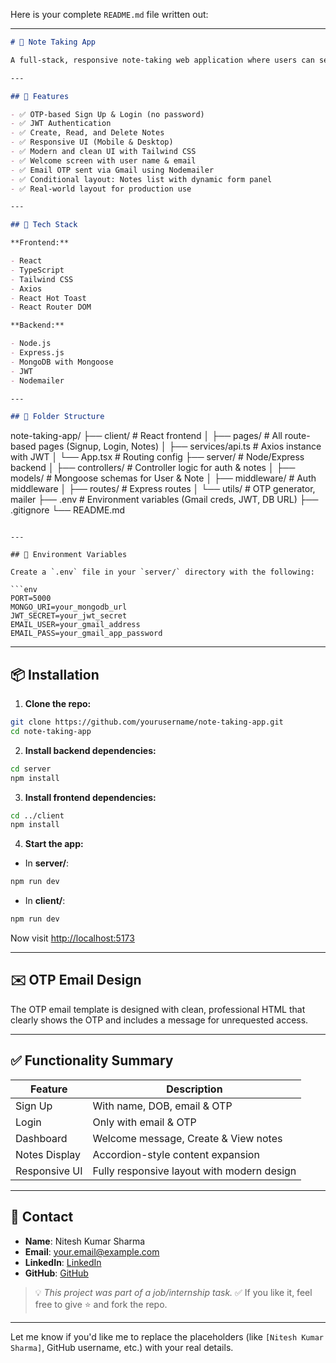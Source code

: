 Here is your complete `README.md` file written out:

---

```markdown
# 📝 Note Taking App

A full-stack, responsive note-taking web application where users can securely register or log in using OTP (email only, no password), create personal notes, and manage them with a sleek user interface.

---

## 🚀 Features

- ✅ OTP-based Sign Up & Login (no password)
- ✅ JWT Authentication
- ✅ Create, Read, and Delete Notes
- ✅ Responsive UI (Mobile & Desktop)
- ✅ Modern and clean UI with Tailwind CSS
- ✅ Welcome screen with user name & email
- ✅ Email OTP sent via Gmail using Nodemailer
- ✅ Conditional layout: Notes list with dynamic form panel
- ✅ Real-world layout for production use

---

## 🧾 Tech Stack

**Frontend:**

- React
- TypeScript
- Tailwind CSS
- Axios
- React Hot Toast
- React Router DOM

**Backend:**

- Node.js
- Express.js
- MongoDB with Mongoose
- JWT
- Nodemailer

---

## 📁 Folder Structure

```

note-taking-app/
├── client/                  # React frontend
│   ├── pages/               # All route-based pages (Signup, Login, Notes)
│   ├── services/api.ts      # Axios instance with JWT
│   └── App.tsx              # Routing config
├── server/                  # Node/Express backend
│   ├── controllers/         # Controller logic for auth & notes
│   ├── models/              # Mongoose schemas for User & Note
│   ├── middleware/          # Auth middleware
│   ├── routes/              # Express routes
│   └── utils/               # OTP generator, mailer
├── .env                     # Environment variables (Gmail creds, JWT, DB URL)
├── .gitignore
└── README.md

````

---

## 🔐 Environment Variables

Create a `.env` file in your `server/` directory with the following:

```env
PORT=5000
MONGO_URI=your_mongodb_url
JWT_SECRET=your_jwt_secret
EMAIL_USER=your_gmail_address
EMAIL_PASS=your_gmail_app_password
````

---

## 📦 Installation

1. **Clone the repo:**

```bash
git clone https://github.com/yourusername/note-taking-app.git
cd note-taking-app
```

2. **Install backend dependencies:**

```bash
cd server
npm install
```

3. **Install frontend dependencies:**

```bash
cd ../client
npm install
```

4. **Start the app:**

* In **server/**:

```bash
npm run dev
```

* In **client/**:

```bash
npm run dev
```

Now visit [http://localhost:5173](http://localhost:5173)

---

## ✉️ OTP Email Design

The OTP email template is designed with clean, professional HTML that clearly shows the OTP and includes a message for unrequested access.

---

## ✅ Functionality Summary

| Feature       | Description                                |
| ------------- | ------------------------------------------ |
| Sign Up       | With name, DOB, email & OTP                |
| Login         | Only with email & OTP                      |
| Dashboard     | Welcome message, Create & View notes       |
| Notes Display | Accordion-style content expansion          |
| Responsive UI | Fully responsive layout with modern design |

---

## 📧 Contact

* **Name**: Nitesh Kumar Sharma
* **Email**: [your.email@example.com](mailto:niteshkumarsharma831@gmail.com)
* **LinkedIn**: [LinkedIn](https://www.linkedin.com/in/nitesh-kumar-sharma-2894a1185/)
* **GitHub**: [GitHub](https://github.com/Niteshsharma831)

> 💡 *This project was part of a job/internship task.*
> ✅ If you like it, feel free to give ⭐ and fork the repo.

---


Let me know if you'd like me to replace the placeholders (like `[Nitesh Kumar Sharma]`, GitHub username, etc.) with your real details.
```
